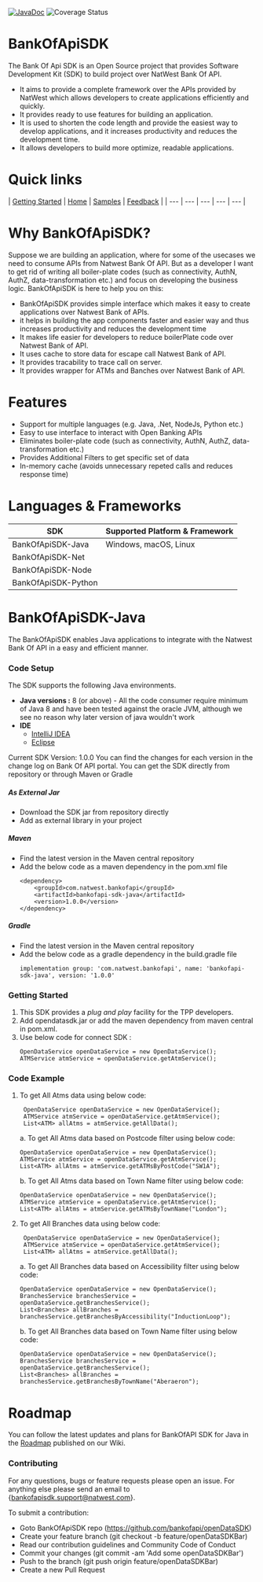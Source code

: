 [![JavaDoc](https://img.shields.io/badge/javadoc-reference-blue.svg)](https://htmlpreview.github.io/?https://github.com/dheerajrinku93/OpenDataSDKDocs/blob/main/javaDocs/index.html)
![Coverage Status](https://s3.amazonaws.com/assets.coveralls.io/badges/coveralls_85.svg)

# BankOfApiSDK
The Bank Of Api SDK is an Open Source project that provides Software Development Kit (SDK) to build project over NatWest Bank Of API.

- It aims to provide a complete framework over the APIs provided by NatWest which allows developers to create applications efficiently and quickly.
- It provides ready to use features for building an application.
- It is used to shorten the code length and provide the easiest way to develop applications, and it increases productivity and reduces the development time.
- It allows developers to build more optimize, readable applications.

# Quick links

| [Getting Started](README.md#Getting-Started) | [Home](https://github.com/dheerajrinku93/OpenDataSDKDocs/wiki) | [Samples](https://github.com/dheerajrinku93/OpenDataSDK-Samples) | [Feedback](https://forms.office.com/Pages/ResponsePage.aspx?id=Wq6idgCfa0-V7V0z13xNYZ7nnvAosjxDh7243hA8A6lUOUZSTDA4OTYyQlZXTU00UzNTQ1JFNDkzUS4u) |
| --- | --- | --- | --- | --- |

# Why BankOfApiSDK?
Suppose we are building an application, where for some of the usecases we need to consume APIs from Natwest Bank Of API. But as a developer I want to get rid of writing all boiler-plate codes (such as connectivity, AuthN, AuthZ, data-transformation etc.) and focus on developing the business logic. BankOfApiSDK is here to help you on this:

- BankOfApiSDK provides simple interface which makes it easy to create applications over Natwest Bank of APIs.
- it helps in building the app components faster and easier way and thus  increases productivity and reduces the development time
- It makes life easier for developers to reduce boilerPlate code over Natwest Bank of API.
- It uses cache to store data for escape call Natwest Bank of API.
- It provides tracability to trace call on server.
- It provides wrapper for ATMs and Banches over Natwest Bank of API.

# Features
- Support for multiple languages (e.g. Java, .Net, NodeJs, Python etc.)
- Easy to use interface to interact with Open Banking APIs
- Eliminates boiler-plate code (such as connectivity, AuthN, AuthZ, data-transformation etc.)
- Provides Additional Filters to get specific set of data
- In-memory cache (avoids unnecessary repeted calls and reduces response time)

# Languages & Frameworks
| SDK   | Supported Platform & Framework |
|   --- |    ------     |
|   BankOfApiSDK-Java  | Windows, macOS, Linux  |
|   BankOfApiSDK-Net   |     |
|   BankOfApiSDK-Node  |     |
|   BankOfApiSDK-Python|     |

# BankOfApiSDK-Java
The BankOfApiSDK enables Java applications to integrate with the Natwest Bank Of API in a easy and efficient manner.
<!--
### Methods
- **Generic Methods**
    ```
    - getAllData()
    ```
- **ATM Interface**
    ```
    - getATMsByFilter() 
    - getATMsByLocation()
    - getATMsByAccessibility()
    - getATMsByPostCode()
    - getATMsByTownName()
    ```
- **Branch Interface**
    ```
    - getBranchesByFilter()
    - getBranchesByLocation()
    - getBranchesByAccessibility()
    - getBranchesByPostCode()
    - getBranchesByTownName()
    ```
- **Product Interface**
    ```
    - BCA
        - getBCAByFilter()
        - getBCAByFeeCategory()
        - getBCAByFeeType()
        - getBCAByMarketingState()
    - CCA
        - getCCAByFilter()
        - getCCAByFeeCategory()
        - getCCAByFeeType()
        - getCCAByMarketingState()
    - PCA
        - getPCAByFilter()
        - getPCAByFeeCategory()
        - getPCAByFeeType()
        - getPCAByMarketingState()
    - SME
        - getSMEByFilter()
        - getSMEByMarketingState()
    ```
- **Metrics Interface**
  ```
  - PCA
      - getMetricsPCAByFilter()
      - getMetricsPCAByMatterMethodType()
      - getMetricsPCAByMatterType()
  - BCA
      - getMetricsBCAByFilter()
      - getMetricsBCAByMatterMethodType()
      - getMetricsBCAByMatterType()
  ```
-->
### Code Setup
The SDK supports the following  Java environments.
- **Java versions :** 8 (or above) - All the code consumer require minimum of Java 8 and have been tested against the oracle JVM, although we see no reason why later version of java wouldn't work
- **IDE**
  - [IntelliJ IDEA](https://www.jetbrains.com/idea/download/#section=windows)
  - [Eclipse](https://www.eclipse.org/downloads/)

Current SDK Version: 1.0.0
You can find the changes for each version in the change log on Bank Of API portal.
You can get the SDK  directly from repository or through Maven or Gradle

##### As External Jar
- Download the SDK jar from repository directly
- Add as external library in your project

##### Maven
- Find the latest version in the Maven central repository
- Add the below code as a maven dependency in the pom.xml file
    ```
    <dependency>
        <groupId>com.natwest.bankofapi</groupId>
        <artifactId>bankofapi-sdk-java</artifactId>
        <version>1.0.0</version>
    </dependency>
    ```

##### Gradle
- Find the latest version in the Maven central repository
- Add the below code as a gradle dependency in the build.gradle file
    ```
    implementation group: 'com.natwest.bankofapi', name: 'bankofapi-sdk-java', version: '1.0.0'
    ```

### Getting Started

1. This SDK provides a _plug and play_ facility for the TPP developers.
2. Add opendatasdk.jar or add the maven dependency from maven central in pom.xml.
3. Use below code for connect SDK :
    ```
    OpenDataService openDataService = new OpenDataService();
    ATMService atmService = openDataService.getAtmService();
    ```
<!--   
# SDK example setup

 ### Preliminary Steps
  1. Create your application, where will you use this SDK.
  2. Download the SDK jar from repository directly and add in your application or add the maven dependency from maven central in pom.xml.
-->

 ### Code Example

1. To get All Atms data using below code:
   ```
    OpenDataService openDataService = new OpenDataService();
    ATMService atmService = openDataService.getAtmService();
    List<ATM> allAtms = atmService.getAllData();
    ```
      a. To get All Atms data based on Postcode filter using below code:
      ```
      OpenDataService openDataService = new OpenDataService();
      ATMService atmService = openDataService.getAtmService();
      List<ATM> allAtms = atmService.getATMsByPostCode("SW1A");
     ```
        
      b. To get All Atms data based on Town Name filter using below code:
      ```
      OpenDataService openDataService = new OpenDataService();
      ATMService atmService = openDataService.getAtmService();
      List<ATM> allAtms = atmService.getATMsByTownName("London");
     ```
2. To get All Branches data using below code:
   ```
    OpenDataService openDataService = new OpenDataService();
    ATMService atmService = openDataService.getAtmService();
    List<ATM> allAtms = atmService.getAllData();
    ```
   a. To get All Branches data based on Accessibility filter using below code:
      ```
      OpenDataService openDataService = new OpenDataService();
      BranchesService branchesService = openDataService.getBranchesService();
      List<Branches> allBranches = branchesService.getBranchesByAccessibility("InductionLoop");
     ```

   b. To get All Branches data based on Town Name filter using below code:
      ```
      OpenDataService openDataService = new OpenDataService();
      BranchesService branchesService = openDataService.getBranchesService();
      List<Branches> allBranches = branchesService.getBranchesByTownName("Aberaeron");
     ```

# Roadmap

You can follow the latest updates and plans for BankOfAPI SDK for Java in the [Roadmap](https://github.com/dheerajrinku93/OpenDataSDKDocs/wiki#roadmap) published on our Wiki.

### Contributing

For any questions, bugs or feature requests please open an issue. For anything else please send an email to {bankofapisdk.support@natwest.com}.

To submit a contribution:

- Goto BankOfApiSDK repo (https://github.com/bankofapi/openDataSDK)
- Create your feature branch (git checkout -b feature/openDataSDKBar)
- Read our contribution guidelines and Community Code of Conduct
- Commit your changes (git commit -am 'Add some openDataSDKBar')
- Push to the branch (git push origin feature/openDataSDKBar)
- Create a new Pull Request
